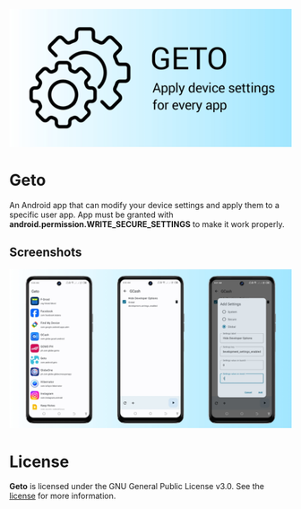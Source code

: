 ![Geto](docs/images/geto-splash.jpg "Geto")

Geto
==================

An Android app that can modify your device settings and apply them to a specific user app.
App must be granted with **android.permission.WRITE_SECURE_SETTINGS** to make it work properly.

## Screenshots

![Screenshot showing User App List screen, User App Settings and Add Setting Dialog](docs/images/screenshots.jpg "Screenshot showing For You screen, Interests screen and Topic detail screen")

# License

**Geto** is licensed under the GNU General Public License v3.0. See the [license](LICENSE) for more information.